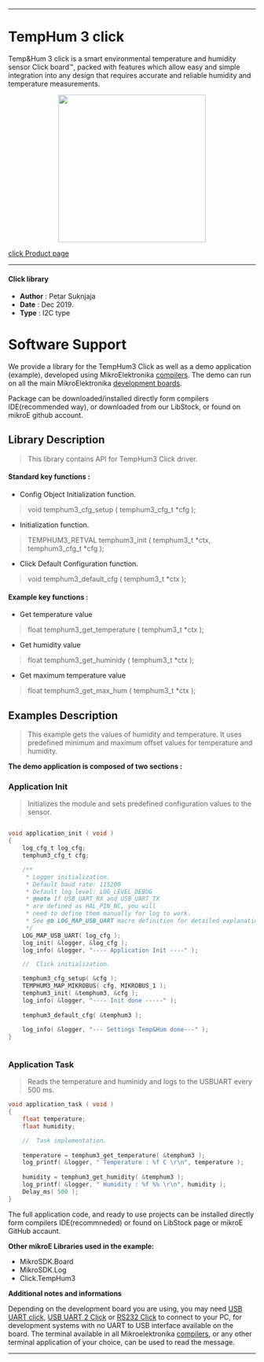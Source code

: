 
---
# TempHum 3 click

Temp&Hum 3 click is a smart environmental temperature and humidity sensor Click board™, packed with features which allow easy and simple integration into any design that requires accurate and reliable humidity and temperature measurements.

<p align="center">
  <img src="https://download.mikroe.com/images/click_for_ide/temphum3_click.png" height=300px>
</p>

[click Product page](https://www.mikroe.com/temp-hum-3-click)

---


#### Click library 

- **Author**        : Petar Suknjaja
- **Date**          : Dec 2019.
- **Type**          : I2C type


# Software Support

We provide a library for the TempHum3 Click 
as well as a demo application (example), developed using MikroElektronika 
[compilers](https://shop.mikroe.com/compilers). 
The demo can run on all the main MikroElektronika [development boards](https://shop.mikroe.com/development-boards).

Package can be downloaded/installed directly form compilers IDE(recommended way), or downloaded from our LibStock, or found on mikroE github account. 

## Library Description

> This library contains API for TempHum3 Click driver.

#### Standard key functions :

- Config Object Initialization function.
> void temphum3_cfg_setup ( temphum3_cfg_t *cfg ); 
 
- Initialization function.
> TEMPHUM3_RETVAL temphum3_init ( temphum3_t *ctx, temphum3_cfg_t *cfg );

- Click Default Configuration function.
> void temphum3_default_cfg ( temphum3_t *ctx );


#### Example key functions :

- Get temperature value
> float temphum3_get_temperature ( temphum3_t *ctx );
 
- Get humidity value
> float temphum3_get_huminidy ( temphum3_t *ctx );

- Get maximum temperature value
> float temphum3_get_max_hum ( temphum3_t *ctx );

## Examples Description

> This example gets the values of humidity and temperature. 
> It uses predefined minimum and maximum offset values for temperature and humidity.

**The demo application is composed of two sections :**

### Application Init 

> Initializes the module and sets predefined configuration values to the sensor.

```c

void application_init ( void )
{
    log_cfg_t log_cfg;
    temphum3_cfg_t cfg;

    /** 
     * Logger initialization.
     * Default baud rate: 115200
     * Default log level: LOG_LEVEL_DEBUG
     * @note If USB_UART_RX and USB_UART_TX 
     * are defined as HAL_PIN_NC, you will 
     * need to define them manually for log to work. 
     * See @b LOG_MAP_USB_UART macro definition for detailed explanation.
     */
    LOG_MAP_USB_UART( log_cfg );
    log_init( &logger, &log_cfg );
    log_info( &logger, "---- Application Init ----" );

    //  Click initialization.

    temphum3_cfg_setup( &cfg );
    TEMPHUM3_MAP_MIKROBUS( cfg, MIKROBUS_1 );
    temphum3_init( &temphum3, &cfg );
    log_info( &logger, "---- Init done -----" );
    
    temphum3_default_cfg( &temphum3 );
    
    log_info( &logger, "--- Settings Temp&Hum done---" );
}
  
```

### Application Task

> Reads the temperature and huminidy and logs to the USBUART every 500 ms.

```c
void application_task ( void )
{
    float temperature;
    float humidity;

    //  Task implementation.
    
    temperature = temphum3_get_temperature( &temphum3 );
    log_printf( &logger, " Temperature : %f C \r\n", temperature );
    
    humidity = temphum3_get_humidity( &temphum3 );
    log_printf( &logger, " Humidity : %f %% \r\n", humidity );
    Delay_ms( 500 );
}
```

The full application code, and ready to use projects can be  installed directly form compilers IDE(recommneded) or found on LibStock page or mikroE GitHub accaunt.

**Other mikroE Libraries used in the example:** 

- MikroSDK.Board
- MikroSDK.Log
- Click.TempHum3

**Additional notes and informations**

Depending on the development board you are using, you may need 
[USB UART click](https://shop.mikroe.com/usb-uart-click), 
[USB UART 2 Click](https://shop.mikroe.com/usb-uart-2-click) or 
[RS232 Click](https://shop.mikroe.com/rs232-click) to connect to your PC, for 
development systems with no UART to USB interface available on the board. The 
terminal available in all Mikroelektronika 
[compilers](https://shop.mikroe.com/compilers), or any other terminal application 
of your choice, can be used to read the message.



---
